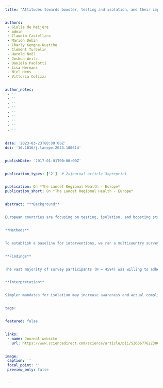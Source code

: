 ```yaml
---
title: "Attitudes towards booster, testing and isolation, and their impact on COVID-19 response in winter 2022/2023 in France, Belgium, and Italy: a cross-sectional survey and modelling study"


authors:
 - Giulia de Meijere
 - admin
 - Claudio Castellano
 - Marion Debin
 - Charly Kengne-Kuetche
 - Clément Turbelin
 - Harold Noël
 - Joshua Weitz
 - Daniela Paolotti
 - Lisa Hermans
 - Niel Hens
 - Vittoria Colizza


author_notes:
 - ''
 - ''
 - ''
 - ''
 - ''
 - ''
 - ''
 - ''
 - ''


date: '2023-03-23T00:00:00Z'
doi: '10.1016/j.lanepe.2023.100614'


publishDate: '2017-01-01T00:00:00Z'


publication_types: ['2']  # 2=journal article 3=preprint


publication: On *The Lancet Regional Health - Europe*
publication_short: On *The Lancet Regional Health - Europe*


abstract: "**Background**


European countries are focusing on testing, isolation, and boosting strategies to counter the 2022/2023 winter surge due to SARS-CoV-2 Omicron subvariants. However, widespread pandemic fatigue and limited compliance potentially undermine mitigation efforts.


**Methods**


To establish a baseline for interventions, we ran a multicountry survey to assess respondents’ willingness to receive booster vaccination and comply with testing and isolation mandates. Integrating survey and estimated immunity data in a branching process epidemic spreading model, we evaluated the effectiveness and costs of current protocols in France, Belgium, and Italy to manage the winter wave.


**Findings**


The vast majority of survey participants (N = 4594) was willing to adhere to testing (>91%) and rapid isolation (>88%) across the three countries. Pronounced differences emerged in the declared senior adherence to booster vaccination (73% in France, 94% in Belgium, 86% in Italy). Epidemic model results estimate that testing and isolation protocols would confer significant benefit in reducing transmission (17–24% reduction, from R = 1.6 to R = 1.3 in France and Belgium, to R = 1.2 in Italy) with declared adherence. Achieving a mitigating level similar to the French protocol, the Belgian protocol would require 35% fewer tests (from 1 test to 0.65 test per infected person) and avoid the long isolation periods of the Italian protocol (average of 6 days vs. 11). A cost barrier to test would significantly decrease adherence in France and Belgium, undermining protocols’ effectiveness.


**Interpretation**


Simpler mandates for isolation may increase awareness and actual compliance, reducing testing costs, without compromising mitigation. High booster vaccination uptake remains key for the control of the winter wave."


tags:


featured: false


links:
 - name: Journal website
   url: https://www.sciencedirect.com/science/article/pii/S2666776223000327


image:
 caption: ''
 focal_point: ''
 preview_only: false


---
```

